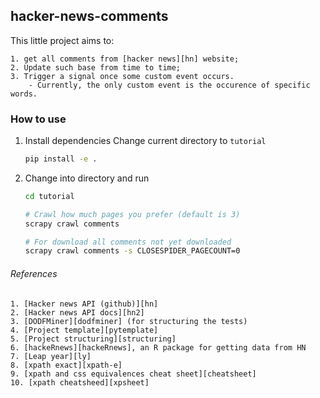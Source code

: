 ## hacker-news-comments
This little project aims to:

    1. get all comments from [hacker news][hn] website;
    2. Update such base from time to time;
    3. Trigger a signal once some custom event occurs.
        - Currently, the only custom event is the occurence of specific words.

### How to use

1. Install dependencies
Change current directory to `tutorial`
    ```sh
    pip install -e .
    ```

2. Change into directory and run
    ```sh
    cd tutorial
    
    # Crawl how much pages you prefer (default is 3)
    scrapy crawl comments
    
    # For download all comments not yet downloaded
    scrapy crawl comments -s CLOSESPIDER_PAGECOUNT=0
    ```

###### References
    1. [Hacker news API (github)][hn]
    2. [Hacker news API docs][hn2]
    3. [DODFMiner][dodfminer] (for structuring the tests)
    4. [Project template][pytemplate]
    5. [Project structuring][structuring]
    6. [hackeRnews][hackeRnews], an R package for getting data from HN
    7. [Leap year][ly]
    8. [xpath exact][xpath-e]
    9. [xpath and css equivalences cheat sheet][cheatsheet]
    10. [xpath cheatsheed][xpsheet]


[hn]: https://news.ycombinator.com/
[hn2]: https://hackernews.api-docs.io/v0/items/comment
[dodfminer]: https://github.com/UnB-KnEDLe/DODFMiner
[pytemplate]: https://realpython.com/python-application-layouts/#command-line-application-layouts
[structuring]: https://docs.python-guide.org/writing/structure/
[hackeRnews]: https://cran.r-project.org/web/packages/hackeRnews/vignettes/hackeRnews-specs.html 
[ly]: https://www.programiz.com/python-programming/examples/leap-year
[xpath-e]: https://bangladroid.wordpress.com/2018/05/24/xpath-how-to-locate-a-node-using-exact-text-match/
[cheatsheet]: https://en.wikibooks.org/wiki/XPath/CSS_Equivalents
[xpsheet]: https://devhints.io/xpath

